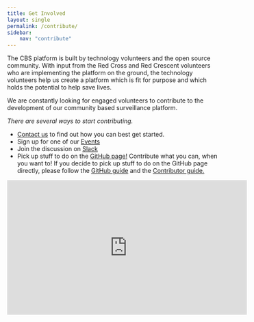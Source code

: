```yaml
---
title: Get Involved
layout: single
permalink: /contribute/
sidebar:
    nav: "contribute"
---
```


The CBS platform is built by technology volunteers and the open source community. With input from the Red Cross and Red Crescent volunteers who are implementing the platform on the ground, the technology volunteers help us create a platform which is fit for purpose and which holds the potential to help save lives.

We are constantly looking for engaged volunteers to contribute to the development of our community based surveillance platform. 

*There are several ways to start contributing.*  
- [Contact us](https://cbsrc.org/contactus/) to find out how you can best get started.  
- Sign up for one of our [Events](https://cbsrc.org/contribute/events/)  
- Join the discussion on [Slack](https://cbsv2.slack.com)  
- Pick up stuff to do on the [GitHub page!](https://github.com/IFRCGo/cbs) Contribute what you can, when you want to! If you decide to pick up stuff to do on the GitHub page directly, please follow the [GitHub guide](https://src.cbsrc.org/contribute/githubguide/) and the [Contributor guide.](https://github.com/IFRCGo/cbs/blob/master/Documentation/Contribution/contributing.md)   


<iframe width="560" height="315" src="https://www.youtube.com/watch?v=FZlYPIQFkaw" frameborder="0" allow="accelerometer; autoplay; encrypted-media; gyroscope; picture-in-picture" allowfullscreen></iframe>
